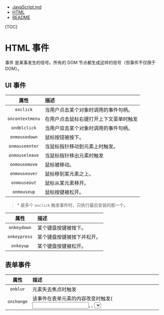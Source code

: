 - [JavaScript.md](JavaScript.md)
- [HTML](../HTML.md)
- [README](../../../README.md)

[TOC]

# HTML 事件

事件 是某事发生的信号。所有的 DOM 节点都生成这样的信号（但事件不仅限于 DOM）。



## UI 事件


|      属性       | 描述                                   |
| :-------------: | :------------------------------------- |
|    `onclick`    | 当用户点击某个对象时调用的事件句柄。   |
| `oncontextmenu` | 在用户点击鼠标右键打开上下文菜单时触发 |
|  `ondblclick`   | 当用户双击某个对象时调用的事件句柄。   |
|  `onmousedown`  | 鼠标按钮被按下。                       |
| `onmouseenter`  | 当鼠标指针移动到元素上时触发。         |
| `onmouseleave`  | 当鼠标指针移出元素时触发               |
|  `onmousemove`  | 鼠标被移动。                           |
|  `onmouseover`  | 鼠标移到某元素之上。                   |
|  `onmouseout`   | 鼠标从某元素移开。                     |
|   `onmouseup`   | 鼠标按键被松开。                       |

> \* 装多个 `onclick` 触发事件时，只执行最后安装的那一个。



|     属性     | 描述                       |
| :----------: | :------------------------- |
| `onkeydown`  | 某个键盘按键被按下。       |
| `onkeypress` | 某个键盘按键被按下并松开。 |
|  `onkeyup`   | 某个键盘按键被松开。       |

## 表单事件

|     属性     | 描述                                                                          |
| :----------: | :---------------------------------------------------------------------------- |
|   `onblur`   | 元素失去焦点时触发                                                            |
|  `onchange`  | 该事件在表单元素的内容改变时触发( <input>, <keygen>, <select>, 和 <textarea>) |
|  `onfocus`   | 元素获取焦点时触发                                                            |
| `onfocusin`  | 元素即将获取焦点时触发                                                        |
| `onfocusout` | 元素即将失去焦点时触发                                                        |
|  `oninput`   | 元素获取用户输入时触发                                                        |
|  `onreset`   | 表单重置时触发                                                                |
|  `onsearch`  | 用户向搜索域输入文本时触发 ( <input="search">)                                |
|  `onselect`  | 用户选取文本时触发 ( <input> 和 <textarea>)                                   |
|  `onsubmit`  | 表单提交时触发                                                                |

## 框架/对象（Frame/Object）事件

|       属性       | 描述                                                                |
| :--------------: | :------------------------------------------------------------------ |
|    `onabort`     | 图像的加载被中断。 ( `<object>`)                                    |
| `onbeforeunload` | 该事件在即将离开页面（刷新或关闭）时触发                            |
|    `onerror`     | 在加载文档或图像时发生错误。 ( `<object>`, `<body>`和 `<frameset>`) |
|  `onhashchange`  | 该事件在当前 URL 的锚部分发生修改时触发。                           |
|     `onload`     | 一张页面或一幅图像完成加载。                                        |
|   `onpageshow`   | 该事件在用户访问页面时触发                                          |
|   `onpagehide`   | 该事件在用户离开当前网页跳转到另外一个页面时触发                    |
|    `onresize`    | 窗口或框架被重新调整大小。                                          |
|    `onscroll`    | 当文档被滚动时发生的事件。                                          |
|    `onunload`    | 用户退出页面。 ( `<body>` 和 `<frameset>`)                          |

## 剪贴板事件

|   属性    | 描述                           |
| :-------: | :----------------------------- |
| `oncopy`  | 该事件在用户拷贝元素内容时触发 |
|  `oncut`  | 该事件在用户剪切元素内容时触发 |
| `onpaste` | 该事件在用户粘贴元素内容时触发 |

# 参考

1.  [DOM 事件 参考](https://www.runoob.com/jsref/dom-obj-event.html)
```
